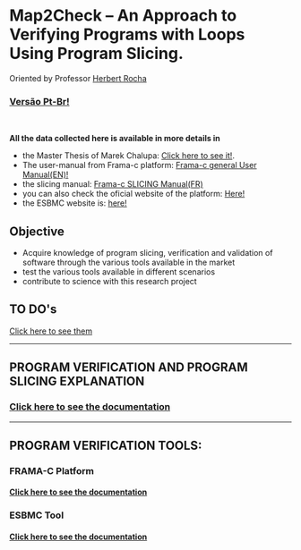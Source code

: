 # **Map2Check – An Approach to Verifying Programs with Loops Using Program Slicing.**

Oriented by Professor [Herbert Rocha](https://github.com/hbgit)

### [Versão Pt-Br!](./extras/translations/READMEptbr.md)

<br>

**All the data collected here is available in more details in**

-   the Master Thesis of Marek Chalupa: [Click here to see it!](./materials/thesis_PIBIC.pdf).
-   The user-manual from Frama-c platform: [Frama-c general User Manual(EN)!](./materials/frama-c-user-manual.pdf)
-   the slicing manual: [Frama-c SLICING Manual(FR)](./materials/frama-c-slicing-documentation-french.pdf)
-   you can also check the oficial website of the platform: [Here!](https://frama-c.com/index.html)
-   the ESBMC website is: [here!](http://esbmc.org/)

## **Objective**

-   Acquire knowledge of program slicing, verification and validation of software through the various tools available in the market
-   test the various tools available in different scenarios
-   contribute to science with this research project

## **TO DO's**

[Click here to see them](./TODO.md)

---

## **PROGRAM VERIFICATION AND PROGRAM SLICING EXPLANATION**

### [Click here to see the documentation](./PSDefinitions.md)

---

## **PROGRAM VERIFICATION TOOLS:**

### **FRAMA-C Platform**

#### [Click here to see the documentation](./extras/frama-c/FramacTool.md)

### **ESBMC Tool**

#### [Click here to see the documentation](./extras/esbmc/esbmcTool.md)
